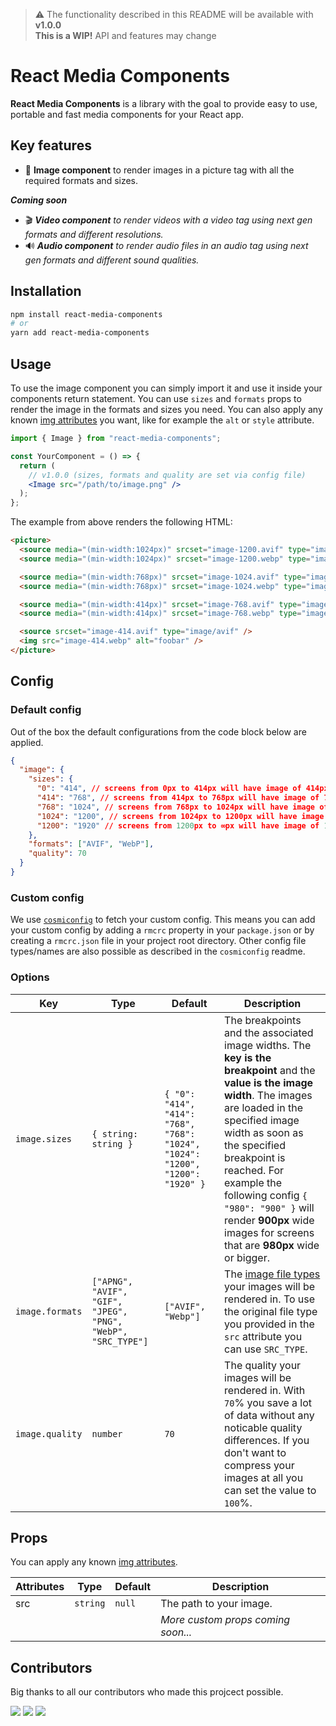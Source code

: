 > ⚠️ The functionality described in this README will be available with **v1.0.0**<br/>**This is a WIP!** API and features may change

# React Media Components

**React Media Components** is a library with the goal to provide easy to use, portable and fast media components for your React app.

## Key features

- 🌄 **Image component** to render images in a picture tag with all the required formats and sizes.

_**Coming soon**_

- 🎬 _**Video component** to render videos with a video tag using next gen formats and different resolutions._
- 🔊 _**Audio component** to render audio files in an audio tag using next gen formats and different sound qualities._

## Installation

```bash
npm install react-media-components
# or
yarn add react-media-components
```

## Usage

To use the image component you can simply import it and use it inside your components return statement. You can use `sizes` and `formats` props to render the image in the formats and sizes you need. You can also apply any known [img attributes](https://developer.mozilla.org/en-US/docs/Web/HTML/Element/img#attributes) you want, like for example the `alt` or `style` attribute.

```jsx
import { Image } from "react-media-components";

const YourComponent = () => {
  return (
    // v1.0.0 (sizes, formats and quality are set via config file)
    <Image src="/path/to/image.png" />
  );
};
```

The example from above renders the following HTML:

```html
<picture>
  <source media="(min-width:1024px)" srcset="image-1200.avif" type="image/avif" />
  <source media="(min-width:1024px)" srcset="image-1200.webp" type="image/webp" />

  <source media="(min-width:768px)" srcset="image-1024.avif" type="image/avif" />
  <source media="(min-width:768px)" srcset="image-1024.webp" type="image/webp" />

  <source media="(min-width:414px)" srcset="image-768.avif" type="image/avif" />
  <source media="(min-width:414px)" srcset="image-768.webp" type="image/webp" />

  <source srcset="image-414.avif" type="image/avif" />
  <img src="image-414.webp" alt="foobar" />
</picture>
```

## Config
### Default config

Out of the box the default configurations from the code block below are applied. 

<!-- You can also overwrite the configs directly on the component using the [custom props](#props). -->

```json
{
  "image": {
    "sizes": {
      "0": "414", // screens from 0px to 414px will have image of 414px
      "414": "768", // screens from 414px to 768px will have image of 768px
      "768": "1024", // screens from 768px to 1024px will have image of 1024px
      "1024": "1200", // screens from 1024px to 1200px will have image of 1200px
      "1200": "1920" // screens from 1200px to ∞px will have image of 1920px
    },
    "formats": ["AVIF", "WebP"],
    "quality": 70
  }
}
```

### Custom config

We use [`cosmiconfig`](https://github.com/davidtheclark/cosmiconfig) to fetch your custom config. 
This means you can add your custom config by adding a `rmcrc` property in your `package.json` or by creating a `rmcrc.json` file in your project root directory. 
Other config file types/names are also possible as described in the `cosmiconfig` readme.

### Options

| Key             | Type                                                         | Default                                                                       | Description                                                                                                                                                                                                                                                                                                                                                  |
| --------------- | ------------------------------------------------------------ | ----------------------------------------------------------------------------- | ------------------------------------------------------------------------------------------------------------------------------------------------------------------------------------------------------------------------------------------------------------------------------------------------------------------------------------------------------------ |
| `image.sizes`   | `{ string: string }`                                         | `{ "0": "414", "414": "768", "768": "1024", "1024": "1200", "1200": "1920" }` | The breakpoints and the associated image widths. The **key is the breakpoint** and the **value is the image width**. The images are loaded in the specified image width as soon as the specified breakpoint is reached. For example the following config `{ "980": "900" }` will render **900px** wide images for screens that are **980px** wide or bigger. |
| `image.formats` | `["APNG", "AVIF", "GIF", "JPEG", "PNG", "WebP", "SRC_TYPE"]` | `["AVIF", "Webp"]`                                                            | The [image file types](https://developer.mozilla.org/en-US/docs/Web/Media/Formats/Image_types) your images will be rendered in. To use the original file type you provided in the `src` attribute you can use `SRC_TYPE`.                                                                                                                                    |
| `image.quality` | `number`                                                     | `70`                                                                          | The quality your images will be rendered in. With `70`% you save a lot of data without any noticable quality differences. If you don't want to compress your images at all you can set the value to `100`%.                                                                                                                                                  |

<!-- // "deviceSizes": [414, 768, 1024, 1200],
// "imageSizes": [414, 768, 1024, 1200], -->
<!-- | `image.deviceSizes` | `[number]`                                                   | `[414, 768, 1024, 1200]` | This goes hand in hand with `image.imageSizes`. Those are the breakpoints to switch to the next bigger image. the image size itself is defined in the `image.imageSizes` array. For example a `414px` wide image is used for devices between `0px` and `414px`. Or a `768px` wide image for devices between `414px` and `768px`. And so on. Check out this [visual example](https://www.w3schools.com/TAGS/tryit.asp?filename=tryhtml5_picture) if you're feeling confused. | -->
<!-- | `image.imageSizes`  | `[number]`                                                   | `[414, 768, 1024, 1200]` | This goes hand in hand with `image.deviceSizes`. Breakpoints used to render the different image sizes. For example a `414px` wide image is used for devices between `0px` and `414px`. Or a `768px` wide image for devices between `414px` and `768px`. And so on. Check out this [visual example](https://www.w3schools.com/TAGS/tryit.asp?filename=tryhtml5_picture) if you're feeling confused. | -->
<!-- | `image.maxSize`     | `number`                                                     | `1920`                   | The absolute max width your images should be rendered in. If you have a 100% wide image on your website it will be perfect until `1920px` after that it gets stretched and might become blurry.                                                                                                                                                   | -->

## Props

You can apply any known [img attributes](https://developer.mozilla.org/en-US/docs/Web/HTML/Element/img#attributes).

<!-- To customize (e.g. the sizes) of a single image you can overwrite the global configs by applying the props as described in the table below. -->

| Attributes | Type     | Default | Description                        |
| ---------- | -------- | ------- | ---------------------------------- |
| src        | `string` | `null`  | The path to your image.            |
|            |          |         | _More custom props coming soon..._ |

<!-- | formats    | `Array<ImageType>` | `["AVIF", "WebP", src format]` | The formats your image will be rendered in | -->
<!-- | sizes      | `Array<number>`    | `[375, 768, 1024]`             | The sizes your image will render in        | -->

## Contributors

Big thanks to all our contributors who made this projcect possible.

[![](https://github.com/faessler.png?size=50)](https://github.com/faessler)
[![](https://github.com/sirtobey.png?size=50)](https://github.com/sirtobey)
[![](https://github.com/wityan.png?size=50)](https://github.com/wityan)
